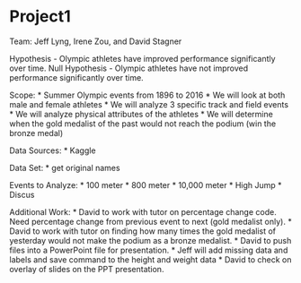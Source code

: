 # Project1

Team: Jeff Lyng, Irene Zou, and David Stagner

Hypothesis - Olympic athletes have improved performance significantly over time.
Null Hypothesis - Olympic athletes have not improved performance significantly over time.

Scope:
    * Summer Olympic events from 1896 to 2016
    * We will look at both male and female athletes
    * We will analyze 3 specific track and field events
    * We will analyze physical attributes of the athletes
    * We will determine when the gold medalist of the past would not reach the podium (win the bronze medal)

Data Sources:
    * Kaggle
    
Data Set:
    * get original names
    
Events to Analyze:
    * 100 meter
    * 800 meter
    * 10,000 meter
    * High Jump
    * Discus
    
Additional Work:
    * David to work with tutor on percentage change code. Need percentage change from previous event to next (gold medalist only).
    * David to work with tutor on finding how many times the gold medalist of yesterday would not make the podium as a bronze medalist.
    * David to push files into a PowerPoint file for presentation.
    * Jeff will add missing data and labels and save command to the height and weight data
    * David to check on overlay of slides on the PPT presentation.
    
    
    
